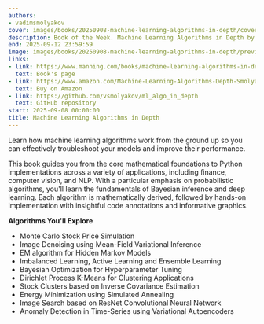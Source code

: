 ```yaml
---
authors:
- vadimsmolyakov
cover: images/books/20250908-machine-learning-algorithms-in-depth/cover.jpg
description: Book of the Week. Machine Learning Algorithms in Depth by Vadim Smolyakov
end: 2025-09-12 23:59:59
image: images/books/20250908-machine-learning-algorithms-in-depth/preview.jpg
links:
- link: https://www.manning.com/books/machine-learning-algorithms-in-depth
  text: Book's page
- link: https://www.amazon.com/Machine-Learning-Algorithms-Depth-Smolyakov/dp/1633439216
  text: Buy on Amazon
- link: https://github.com/vsmolyakov/ml_algo_in_depth
  text: GitHub repository
start: 2025-09-08 00:00:00
title: Machine Learning Algorithms in Depth
---
```


Learn how machine learning algorithms work from the ground up so you can effectively troubleshoot your models and improve their performance.

This book guides you from the core mathematical foundations to Python implementations across a variety of applications, including finance, computer vision, and NLP. With a particular emphasis on probabilistic algorithms, you'll learn the fundamentals of Bayesian inference and deep learning. Each algorithm is mathematically derived, followed by hands-on implementation with insightful code annotations and informative graphics.

**Algorithms You'll Explore**

* Monte Carlo Stock Price Simulation
* Image Denoising using Mean-Field Variational Inference
* EM algorithm for Hidden Markov Models
* Imbalanced Learning, Active Learning and Ensemble Learning
* Bayesian Optimization for Hyperparameter Tuning
* Dirichlet Process K-Means for Clustering Applications
* Stock Clusters based on Inverse Covariance Estimation
* Energy Minimization using Simulated Annealing
* Image Search based on ResNet Convolutional Neural Network
* Anomaly Detection in Time-Series using Variational Autoencoders